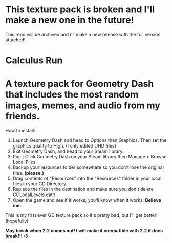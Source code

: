 # This texture pack is broken and I'll make a new one in the future!
This repo will be archived and i'll make a new release with the full version attached!









# Calculus Run
# A texture pack for Geometry Dash that includes the most random images, memes, and audio from my friends.

How to install:
1. Launch Geometry Dash and head to Options then Graphics. Then set the graphics quality to High. (I only edited UHD files)
2. Exit Geometry Dash, and head to your Steam library. 
3. Right Click Geometry Dash on your Steam library then Manage > Browse Local Files.
4. Backup your resources folder somewhere so you don't lose the original files. **(please.)**
5. Drag contents of "Resources" into the "Resources" folder in your local files in your GD Directory.
6. Replace the files in the destination and make sure you don't delete CCLocalLevels.dat!!
7. Open the game and see if it works, you'll know when it works. **Believe me.**

This is my first ever GD texture pack so it's pretty bad, but i'll get better! (hopefully)

**May break when 2.2 comes out! I will make it compatible with 2.2 if does break!!! :3**
